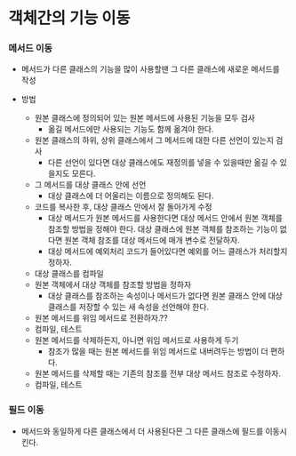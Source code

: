 # 객체간의 기능 이동

### 메서드 이동

* 메서드가 다른 클래스의 기능을 많이 사용할땐 그 다른 클래스에 새로운 메서드를 작성

* 방법
    - 원본 클래스에 정의되어 있는 원본 메서드에 사용된 기능을 모두 검사 
        - 옮길 메서드에만 사용되는 기능도 함께 옮겨야 한다. 
    - 원본 클래스의 하위, 상위 클래스에서 그 메서드에 대한 다른 선언이 있는지 검사  
        - 다른 선언이 있다면 대상 클래스에도 재정의를 넣을 수 있을때만 옮길 수 있을지도 모른다.
    - 그 메서드를 대상 클래스 안에 선언  
        - 대상 클래스에 더 어울리는 이름으로 정의해도 된다.
    - 코드를 복사한 후, 대상 클래스 안에서 잘 돌아가게 수정  
        - 대상 메서드가 원본 메서드를 사용한다면 대상 메서드 안에서 원본 객체를 참조할 방법을 정해야 한다.  대상 클래스에 원본 객체를 참조하는 기능이 없다면 원본 객체 참조를 대상 메서드에 매개 변수로 전달하자.  
        - 대상 메서드에 예외처리 코드가 들어있다면 예외를 어느 클래스가 처리할지 정하자.
    - 대상 클래스를 컴파일  
    - 원본 객체에서 대상 객체를 참조할 방법을 정하자 
        - 대상 클래스를 참조하는 속성이나 메서드가 없다면 원본 클래스 안에 대상 클래스를 저장할 수 있는 새 속성을 선언해야 한다.  
    - 원본 메서드를 위임 메서드로 전환하자.??
    - 컴파일, 테스트
    - 원본 메서드를 삭제하든지, 아니면 위임 메서드로 사용하게 두기
        - 참조가 많을 때는 원본 메서드를 위임 메서드로 내버려두는 방법이 더 편하다.
    - 원본 메서드를 삭제할 때는 기존의 참조를 전부 대상 메서드 참조로 수정하자.
    - 컴파일, 테스트 

### 필드 이동

* 메서드와 동일하게 다른 클래스에서 더 사용된다믄 그 다른 클래스에 필드를 이동시킨다.

